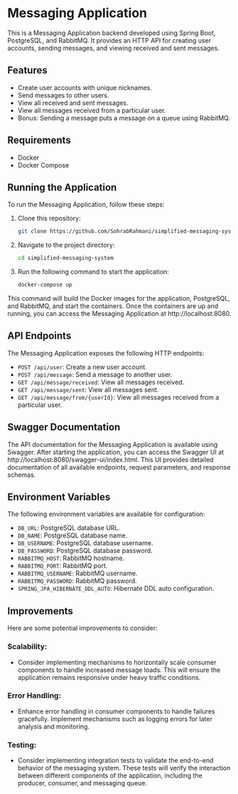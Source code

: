 # Messaging Application

This is a Messaging Application backend developed using Spring Boot, PostgreSQL, and RabbitMQ. It provides an HTTP API for creating user accounts, sending messages, and viewing received and sent messages.

## Features

- Create user accounts with unique nicknames.
- Send messages to other users.
- View all received and sent messages.
- View all messages received from a particular user.
- Bonus: Sending a message puts a message on a queue using RabbitMQ.

## Requirements

- Docker
- Docker Compose

## Running the Application

To run the Messaging Application, follow these steps:

1. Clone this repository:

   ```bash
   git clone https://github.com/SohrabRahmani/simplified-messaging-system.git
   
2. Navigate to the project directory:

   ```bash
   cd simplified-messaging-system

3. Run the following command to start the application:
   ```bash
   docker-compose up

This command will build the Docker images for the application, PostgreSQL, and RabbitMQ, and start the containers.
Once the containers are up and running, you can access the Messaging Application at http://localhost:8080.

## API Endpoints
The Messaging Application exposes the following HTTP endpoints:

- `POST /api/user`: Create a new user account.
- `POST /api/message`: Send a message to another user.
- `GET /api/message/received`: View all messages received.
- `GET /api/message/sent`: View all messages sent.
- `GET /api/message/from/{userId}`: View all messages received from a particular user.

## Swagger Documentation
The API documentation for the Messaging Application is available using Swagger. 
After starting the application, you can access the Swagger UI at http://localhost:8080/swagger-ui/index.html. 
This UI provides detailed documentation of all available endpoints, request parameters, and response schemas.

## Environment Variables
The following environment variables are available for configuration:

- `DB_URL`: PostgreSQL database URL.
- `DB_NAME`: PostgreSQL database name.
- `DB_USERNAME`: PostgreSQL database username.
- `DB_PASSWORD`: PostgreSQL database password.
- `RABBITMQ_HOST`: RabbitMQ hostname.
- `RABBITMQ_PORT`: RabbitMQ port.
- `RABBITMQ_USERNAME`: RabbitMQ username.
- `RABBITMQ_PASSWORD`: RabbitMQ password.
- `SPRING_JPA_HIBERNATE_DDL_AUTO`: Hibernate DDL auto configuration.

## Improvements

Here are some potential improvements to consider:

### Scalability:
- Consider implementing mechanisms to horizontally scale consumer components to handle increased message loads. This will ensure the application remains responsive under heavy traffic conditions.

### Error Handling:
- Enhance error handling in consumer components to handle failures gracefully. Implement mechanisms such as logging errors for later analysis and monitoring.

### Testing:
- Consider implementing integration tests to validate the end-to-end behavior of the messaging system. These tests will verify the interaction between different components of the application, including the producer, consumer, and messaging queue.
